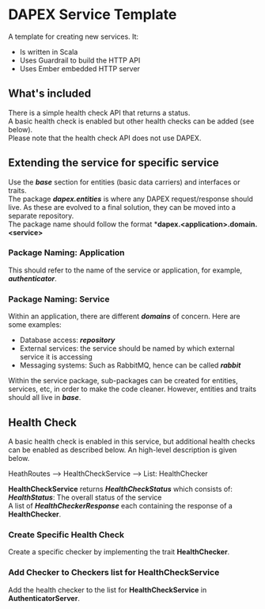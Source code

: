 # DAPEX Service Template
A template for creating new services. It:
* Is written in Scala
* Uses Guardrail to build the HTTP API
* Uses Ember embedded HTTP server

## What's included
There is a simple health check API that returns a status.  
A basic health check is enabled but other health checks can be added (see below).  
Please note that the health check API does not use DAPEX.

## Extending the service for specific service
Use the ***base*** section for entities (basic data carriers) and interfaces or traits.  
The package ***dapex.entities*** is where any DAPEX request/response should live. As these are evolved 
to a final solution, they can be moved into a separate repository.  
The package name should follow the format ***dapex.\<application\>.domain.\<service\>**  

### Package Naming: Application
This should refer to the name of the service or application, for example, ***authenticator***.

### Package Naming: Service
Within an application, there are different ***domains*** of concern. Here are some examples:
* Database access: ***repository***
* External services: the service should be named by which external service it is accessing 
* Messaging systems: Such as RabbitMQ, hence can be called ***rabbit***

Within the service package, sub-packages can be created for entities, services, etc, in order to 
make the code cleaner. However, entities and traits should all live in ***base***.

## Health Check
A basic health check is enabled in this service, but additional health checks can be enabled as described below. An 
high-level description is given below.

HeathRoutes --> HealthCheckService --> List: HealthChecker

**HealthCheckService** returns ***HealthCheckStatus*** which consists of:  
***HealthStatus***: The overall status of the service  
A list of ***HealthCheckerResponse*** each containing the response of a **HealthChecker**.

### Create Specific Health Check
Create a specific checker by implementing the trait **HealthChecker**.

### Add Checker to Checkers list for HealthCheckService
Add the health checker to the list for **HealthCheckService** in **AuthenticatorServer**.